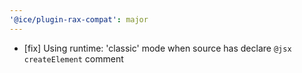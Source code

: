 ```yaml
---
'@ice/plugin-rax-compat': major
---
```


- [fix] Using runtime: 'classic' mode when source has declare `@jsx createElement` comment
